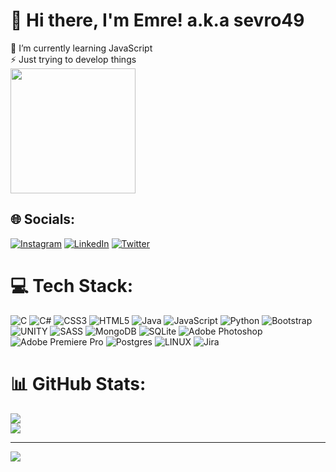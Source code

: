 # 💫 Hi there, I'm Emre! a.k.a sevro49
🔭 I’m currently learning JavaScript<br>⚡ Just trying to develop things 
<br>
<img src="https://media4.giphy.com/media/bGgsc5mWoryfgKBx1u/giphy.gif?cid=ecf05e475cwzwcm63iaxo6bhtp7whkwsmcdxb22wwvzkzsls&ep=v1_gifs_search&rid=giphy.gif&ct=g" width="200"/>

## 🌐 Socials:
[![Instagram](https://img.shields.io/badge/Instagram-%23E4405F.svg?logo=Instagram&logoColor=white)](https://www.instagram.com/e.glrr/) [![LinkedIn](https://img.shields.io/badge/LinkedIn-%230077B5.svg?logo=linkedin&logoColor=white)](https://www.linkedin.com/in/sevro49/) [![Twitter](https://img.shields.io/badge/Twitter-%231DA1F2.svg?logo=Twitter&logoColor=white)](https://twitter.com/e_glrr) 

# 💻 Tech Stack:
![C](https://img.shields.io/badge/c-%2300599C.svg?style=for-the-badge&logo=c&logoColor=white) ![C#](https://img.shields.io/badge/c%23-%23239120.svg?style=for-the-badge&logo=c-sharp&logoColor=white) ![CSS3](https://img.shields.io/badge/css3-%231572B6.svg?style=for-the-badge&logo=css3&logoColor=white) ![HTML5](https://img.shields.io/badge/html5-%23E34F26.svg?style=for-the-badge&logo=html5&logoColor=white) ![Java](https://img.shields.io/badge/java-%23ED8B00.svg?style=for-the-badge&logo=java&logoColor=white) ![JavaScript](https://img.shields.io/badge/javascript-%23323330.svg?style=for-the-badge&logo=javascript&logoColor=%23F7DF1E) ![Python](https://img.shields.io/badge/python-3670A0?style=for-the-badge&logo=python&logoColor=ffdd54) ![Bootstrap](https://img.shields.io/badge/bootstrap-%23563D7C.svg?style=for-the-badge&logo=bootstrap&logoColor=white) ![UNITY](https://img.shields.io/badge/Unity-%2320232a.svg?style=for-the-badge&logo=unity&logoColor=white) ![SASS](https://img.shields.io/badge/SASS-hotpink.svg?style=for-the-badge&logo=SASS&logoColor=white) ![MongoDB](https://img.shields.io/badge/MongoDB-%234ea94b.svg?style=for-the-badge&logo=mongodb&logoColor=white) ![SQLite](https://img.shields.io/badge/sqlite-%2307405e.svg?style=for-the-badge&logo=sqlite&logoColor=white) ![Adobe Photoshop](https://img.shields.io/badge/adobephotoshop-%2331A8FF.svg?style=for-the-badge&logo=adobephotoshop&logoColor=white) ![Adobe Premiere Pro](https://img.shields.io/badge/Adobe%20Premiere%20Pro-9999FF.svg?style=for-the-badge&logo=Adobe%20Premiere%20Pro&logoColor=white) ![Postgres](https://img.shields.io/badge/postgres-%23316192.svg?style=for-the-badge&logo=postgresql&logoColor=white) ![LINUX](https://img.shields.io/badge/Linux-FCC624?style=for-the-badge&logo=linux&logoColor=black) ![Jira](https://img.shields.io/badge/jira-%230A0FFF.svg?style=for-the-badge&logo=jira&logoColor=white)
# 📊 GitHub Stats:
![](https://github-readme-stats.vercel.app/api?username=sevro49&theme=monokai&hide_border=false&include_all_commits=false&count_private=false)<br/>
![](https://github-readme-streak-stats.herokuapp.com/?user=sevro49&theme=monokai&hide_border=false)<br/>


---
[![](https://visitcount.itsvg.in/api?id=sevro49&icon=0&color=2)](https://visitcount.itsvg.in)

<!-- Proudly created with GPRM ( https://gprm.itsvg.in ) -->
